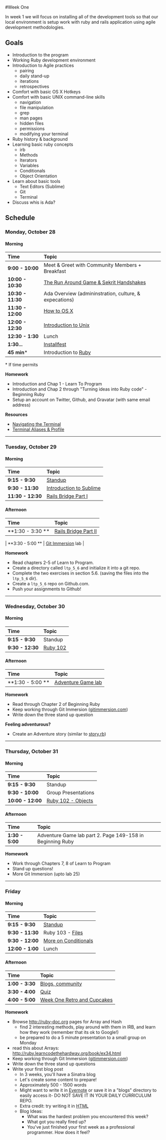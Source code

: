 #Week One

In week 1 we  will focus on installing all of the development tools so that our local environment is setup work with ruby and rails application using agile development methodologies.

## Goals

+ Introduction to the program
+ Working Ruby development environment
+ Introduction to Agile practices
    + pairing
    + daily stand-up
    + iterations
    + retrospectives
+ Comfort with basic OS X Hotkeys
+ Comfort with basic UNIX command-line skills
    + navigation
    + file manipulation
    + grep
    + man pages
    + hidden files
    + permissions
    + modifying your terminal
+ Ruby history & background
+ Learning basic ruby concepts
    - irb
    - Methods
    - Iterators
    - Variables
    - Conditionals
    - Object Orientation
+ Learn about basic tools
    - Text Editors (Sublime)
    - Git
    - Terminal
+ Discuss whis is Ada?

## Schedule
### Monday, October 28
#### Morning

| Time              | Topic                                   |
|:------------------ |:----------------------------------------|
| **9:00 - 10:00**   | Meet & Greet with Community Members + Breakfast |
| **10:00 - 10:30**  | [The Run Around Game & Sekrit Handshakes](monday/get-to-know-you-games.md) |
| **10:30 - 11:30** | Ada Overview (admininstration, culture, & expecations)                 |
| **11:30 - 12:00** | [How to OS X](monday/how-to-os-x.md)    |
| **12:00 - 12:30** | [Introduction to Unix](monday/nix.md)    |
| **12:30 - 1:30** | Lunch    |
| **1:30...** | [Installfest](monday/installfest.md)     |
| **45 min**\*  | Introduction to [Ruby](monday/ruby_101.md)    |

\* If time permits

**Homework**

+ Introduction and Chap 1 - Learn To Program
+ Introduction and Chap 2 through "Turning ideas into Ruby code" - Beginning Ruby
+ Setup an account on Twitter, Github, and Gravatar (with same email address)

**Resources**
+ [Navigating the Terminal](http://mac.tutsplus.com/tutorials/terminal/navigating-the-terminal-a-gentle-introduction/)
+ [Terminal Aliases & Profile](http://mac.tutsplus.com/tutorials/terminal/speed-up-your-terminal-workflow-with-command-aliases-and-profile/)
---

### Tuesday, October 29
#### Morning
| Time              | Topic                             |
|:-------------------|:----------------------------------|
| **9:15 - 9:30**   | [Standup](tuesday/standup.md) |
| **9:30 - 11:30**  | [Introduction to Sublime](http://docs.sublimetext.info/en/sublime-text-2/editing/editing.html) |
| **11:30 - 12:30** | [Rails Bridge Part I](tuesday/railsbridge-setup.md)|


#### Afternoon
| Time             | Topic                |
|:------------------|:------------------|
| **1:30 - 3:30 **  | [Rails Bridge Part II](http://docs.railsbridge.org/intro-to-rails/) |

| **3:30 - 5:00 **  | [Git Immersion](tuesday/git_immersion.md) lab    |

**Homework**

- Read chapters 2-5 of Learn to Program.
- Create a directory called `ltp_5_6` and initialize it into a git repo.
- Complete the two exercises in section 5.6. (saving the files into the `ltp_5_6` dir).
- Create a `ltp_5_6` repo on Github.com.
- Push your assignments to Github!

---

### Wednesday, October 30
#### Morning
| Time              | Topic     |
|:-------------------|:----------|
| **9:15 - 9:30**   | Standup   |
| **9:30 - 12:30** | [Ruby 102](wednesday/ruby-102.pdf) |

#### Afternoon
| Time             | Topic               |
|:------------------|:--------------------|
| **1:30 - 5:00 ** | [Adventure Game lab](wednesday/flow-control.pdf)  |

**Homework**

+ Read through Chapter 2 of Beginning Ruby
+ Keep working through Git Immersion ([gitimmersion.com](http://gitimmersion.com))
+ Write down the three stand up question

**Feeling adventurous?**

+ Create an Adventure story (similar to [story.rb](resources/story.rb))

---

### Thursday, October 31
#### Morning
| Time              | Topic               |
|:-------------------|:--------------------|
| **9:15 - 9:30**   | Standup             |
| **9:30 - 10:00**  | Group Presentations |
| **10:00 - 12:00** | [Ruby 102 - Objects](object-orientation.md)  |

#### Afternoon
| Time            | Topic                       |
|:-----------------|:----------------------------|
| **1:30 - 5:00** | Adventure Game lab part 2. Page 149-158 in Beginning Ruby   |

**Homework**
* Work through Chapters 7, 8 of Learn to Program
* Stand up questions!
* More Git Immersion (upto lab 25)

---


### Friday
#### Morning

| Time              | Topic            |
|:-------------------|:-----------------|
| **9:15 - 9:30**   | [Standup](friday/standup.md) |
| **9:30 - 11:30**  | Ruby 103 - [Files](http://net.tutsplus.com/tutorials/ruby/ruby-for-newbies-working-with-directories-and-files/) |
| **9:30 - 12:00**  | [More on Conditionals](friday/more_on_conditionals.md) |
| **12:00 - 1:00**  | Lunch    |

#### Afternoon

| Time            | Topic                       |
|:-----------------|:---------------------------|
| **1:00 - 3:30** | [Blogs, community](who-we-are.md)|
| **3:30 - 4:00** | [Quiz](https://docs.google.com/forms/d/1xO5JRrWSzDh4CqUCxjoVqIQ1jaolBre6Q0S7wWSuOQE/viewform)|
| **4:00 - 5:00** | [Week One Retro and Cupcakes](who-we-are.md) |

**Homework**

+ Browse http://ruby-doc.org pages for Array and Hash
    + find 2 interesting methods, play around with them in IRB, and learn how they work (remember that its ok to Google!)
    + be prepared to do a 5 minute presentation to a small group on Monday
+ read this about Arrays: http://ruby.learncodethehardway.org/book/ex34.html
+ Keep working through Git Immersion ([gitimmersion.com](http://gitimmersion.com))
+ Write down the three stand up questions
+ Write your first blog post
    - In 3 weeks, you'll have a Sinatra blog
    - Let's create some content to prepare!
    - Approximately 500 - 1500 words
    - Might want to write it in [Evernote](http://evernote.com) or save it in a "blogs" directory to easily access it- DO NOT SAVE IT IN YOUR DAILY CURRICULUM REPO.
    - Extra credit: try writing it in [HTML](https://developer.mozilla.org/en-US/docs/Web/Guide/HTML/Introduction)
    - Blog Ideas:
        - What was the hardest problem you encountered this week?
        - What got you really fired up?
        - You've just finished your first week as a professional programmer. How does it feel?
